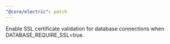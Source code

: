 ```yaml
---
"@core/electric": patch
---
```


Enable SSL certificate validation for database connections when DATABASE_REQUIRE_SSL=true.
